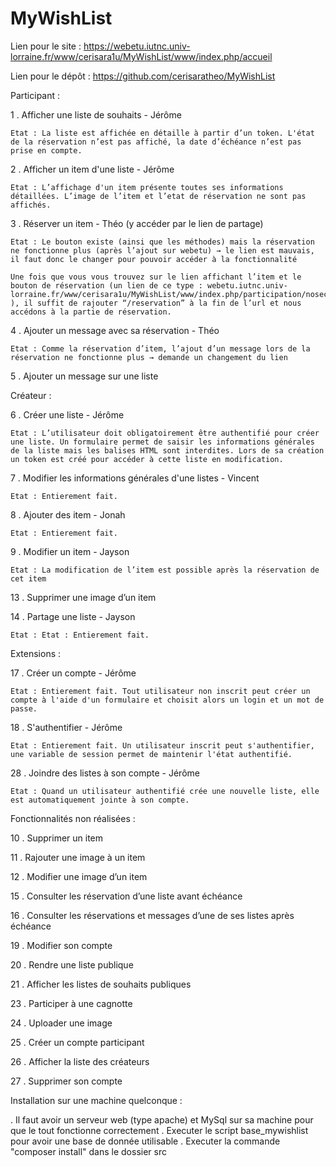 # MyWishList
Lien pour le site :
https://webetu.iutnc.univ-lorraine.fr/www/cerisara1u/MyWishList/www/index.php/accueil

Lien pour le dépôt :
https://github.com/cerisaratheo/MyWishList


Participant :

1 . Afficher une liste de souhaits - Jérôme

	Etat : La liste est affichée en détaille à partir d’un token. L'état de la réservation n’est pas affiché, la date d’échéance n’est pas prise en compte.


2 . Afficher un item d'une liste - Jérôme

	Etat : L’affichage d'un item présente toutes ses informations détaillées. L’image de l’item et l’etat de réservation ne sont pas affichés.
	
	
3 . Réserver un item - Théo (y accéder par le lien de partage)

	Etat : Le bouton existe (ainsi que les méthodes) mais la réservation ne fonctionne plus (après l’ajout sur webetu) → le lien est mauvais, il faut donc le changer pour pouvoir accéder à la fonctionnalité
	
	Une fois que vous vous trouvez sur le lien affichant l’item et le bouton de réservation (un lien de ce type : webetu.iutnc.univ-lorraine.fr/www/cerisara1u/MyWishList/www/index.php/participation/nosecure1/23 ), il suffit de rajouter “/reservation” à la fin de l’url et nous accédons à la partie de réservation.


4 . Ajouter un message avec sa réservation - Théo

	Etat : Comme la réservation d’item, l’ajout d’un message lors de la réservation ne fonctionne plus → demande un changement du lien


5 . Ajouter un message sur une liste


Créateur :

6 . Créer une liste - Jérôme

	Etat : L’utilisateur doit obligatoirement être authentifié pour créer une liste. Un formulaire permet de saisir les informations générales de la liste mais les balises HTML sont interdites. Lors de sa création un token est créé pour accéder à cette liste en modification.
	

7 . Modifier les informations générales d'une listes - Vincent

	Etat : Entierement fait.
	
	
8 . Ajouter des item - Jonah

	Etat : Entierement fait.
	
	
9 . Modifier un item - Jayson

	Etat : La modification de l’item est possible après la réservation de cet item
	

13 . Supprimer une image d’un item

14 . Partage une liste - Jayson

	Etat : Etat : Entierement fait.



Extensions :

17 . Créer un compte - Jérôme

	Etat : Entierement fait. Tout utilisateur non inscrit peut créer un compte à l'aide d'un formulaire et choisit alors un login et un mot de passe.
	
	
18 . S'authentifier - Jérôme

	Etat : Entierement fait. Un utilisateur inscrit peut s'authentifier, une variable de session permet de maintenir l'état authentifié.
	

28 . Joindre des listes à son compte - Jérôme

	Etat : Quand un utilisateur authentifié crée une nouvelle liste, elle est automatiquement jointe à son compte.


Fonctionnalités non réalisées : 

10 . Supprimer un item

11 . Rajouter une image à un item

12 . Modifier une image d’un item

15 . Consulter les réservation d’une liste avant échéance

16 . Consulter les réservations et messages d’une de ses listes après échéance

19 . Modifier son compte

20 . Rendre une liste publique

21 . Afficher les listes de souhaits publiques

23 . Participer à une cagnotte

24 . Uploader une image

25 . Créer un compte participant

26 . Afficher la liste des créateurs

27 . Supprimer son compte





Installation sur une machine quelconque :

 . Il faut avoir un serveur web (type apache) et MySql sur sa machine pour que le tout fonctionne correctement
 . Executer le script base_mywishlist pour avoir une base de donnée utilisable
 . Executer la commande "composer install" dans le dossier src
